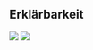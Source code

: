 ## Erklärbarkeit
![](https://asset.cml.dev/3410c7ceb7c23ce5b7069f56d3f509399f718d9f?cml=png)
![](https://asset.cml.dev/c092953f07bb66e8c8eaf5ea051a6ef1cf99c3d0?cml=png)
